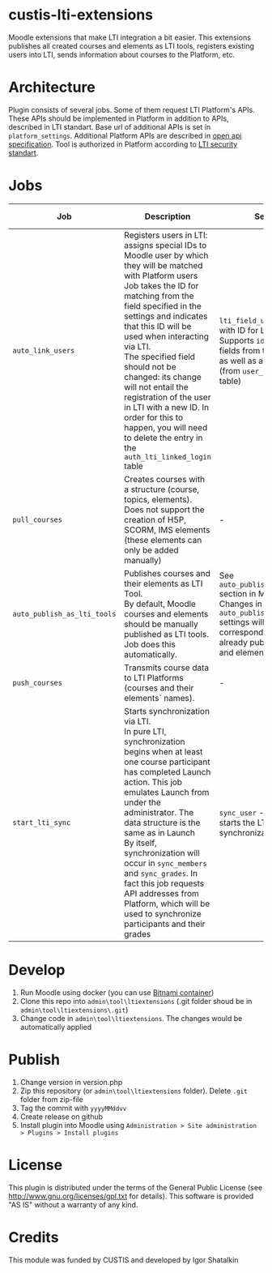 # custis-lti-extensions

Moodle extensions that make LTI integration a bit easier. This extensions publishes all created courses and elements as LTI tools, registers existing users into LTI, sends information about courses to the Platform, etc.

# Architecture

Plugin consists of several jobs. Some of them request LTI Platform's APIs. These APIs should be implemented in Platform in addition to APIs, described in LTI standart. Base url of additional APIs is set in `platform_settings`. Additional Platform APIs are described in [open api specification](swagger.json). Tool is authorized in Platform according to [LTI security standart](https://www.imsglobal.org/spec/security/v1p0/#securing_web_services).

# Jobs

| Job | Description | Settings | Platform's API
| --- | --- | --- | --- |
| `auto_link_users` | Registers users in LTI: assigns special IDs to Moodle user by which they will be matched with Platform users <br/>Job takes the ID for matching from the field specified in the settings and indicates that this ID will be used when interacting via LTI.<br/>The specified field should not be changed: its change will not entail the registration of the user in LTI with a new ID. In order for this to happen, you will need to delete the entry in the `auth_lti_linked_login` table | `lti_field_user_id` - field with ID for LTI integration. Supports `idnumber` and `id` fields from the `user` table, as well as all custom fields (from `user_info_field` table)| -
| `pull_courses` | Creates courses with a structure (course, topics, elements). <br/> Does not support the creation of H5P, SCORM, IMS elements (these elements can only be added manually) | - | `get-courses-to-create`
| `auto_publish_as_lti_tools` | Publishes courses and their elements as LTI Tool.<br/>By default, Moodle courses and elements should be manually published as LTI tools. Job does this automatically. | See `auto_publish_as_lti_tools` section in Moodle settings. Changes in `auto_publish_as_lti_tools` settings will not entail the corresponding changes in already published courses and elements. | -
| `push_courses` | Transmits course data to LTI Platforms (courses and their elements\` names). | - | `save-courses`
| `start_lti_sync` | Starts synchronization via LTI. <br/> In pure LTI, synchronization begins when at least one course participant has completed Launch action. This job emulates Launch from under the administrator. The data structure is the same as in Launch <br/> By itself, synchronization will occur in `sync_members` and `sync_grades`. In fact this job requests API addresses from Platform, which will be used to synchronize participants and their grades | `sync_user` - the user who starts the LTI synchronization | `getlinks`

# Develop

1. Run Moodle using docker (you can use [Bitnami container](https://hub.docker.com/r/bitnami/moodle))
1. Clone this repo into `admin\tool\ltiextensions` (.git folder shoud be in `admin\tool\ltiextensions\.git`)
1. Change code in `admin\tool\ltiextensions`. The changes would be automatically applied

# Publish

1. Change version in version.php
1. Zip this repository (or `admin\tool\ltiextensions` folder). Delete `.git` folder from zip-file
1. Tag the commit with `yyyyMMddvv`
1. Create release on github
1. Install plugin into Moodle using `Administration > Site administration > Plugins > Install plugins`

# License

This plugin is distributed under the terms of the General Public License (see http://www.gnu.org/licenses/gpl.txt for details). This software is provided "AS IS" without a warranty of any kind.

# Credits

This module was funded by CUSTIS and developed by Igor Shatalkin